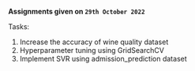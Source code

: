 **Assignments given on `29th October 2022`**

Tasks:

1. Increase the accuracy of wine quality dataset
2. Hyperparameter tuning using GridSearchCV
3. Implement SVR using admission_prediction dataset
